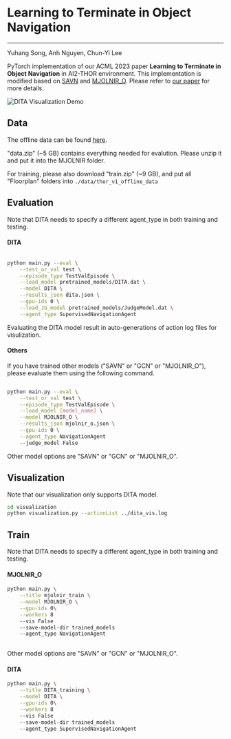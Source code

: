 # Learning to Terminate in Object Navigation

___
Yuhang Song, Anh Nguyen, Chun-Yi Lee 


PyTorch implementation of our ACML 2023 paper **Learning to Terminate in Object Navigation** in AI2-THOR environment. This implementation is modified based on [SAVN](https://github.com/allenai/savn) and [MJOLNIR_O](https://github.com/cassieqiuyd/MJOLNIR). Please refer to [our paper](https://arxiv.org/pdf/2309.16164v1.pdf) for more details. 



![DITA Visualization Demo](https://raw.githubusercontent.com/HuskyKingdom/DITA_corl2023/main/demo.gif)


## Data

The offline data can be found [here](https://drive.google.com/drive/folders/1i6V_t6TqaTpUdUFpOJT3y3KraJjak-sa?usp=sharing).

"data.zip" (~5 GB) contains everything needed for evalution. Please unzip it and put it into the MJOLNIR folder.

For training, please also download "train.zip" (~9 GB), and put all "Floorplan" folders into `./data/thor_v1_offline_data`


## Evaluation 

Note that DITA needs to specify a different agent_type in both training and testing.  

#### DITA
```bash

python main.py --eval \
    --test_or_val test \
    --episode_type TestValEpisode \
    --load_model pretrained_models/DITA.dat \
    --model DITA \
    --results_json dita.json \
    --gpu-ids 0 \
    --load_JG_model pretrained_models/JudgeModel.dat \
    --agent_type SupervisedNavigationAgent
```
Evaluating the DITA model result in auto-generations of action log files for visulization. 

#### Others

If you have trained other models ("SAVN" or "GCN" or "MJOLNIR_O"), please evaluate them using the following command.

```bash

python main.py --eval \
    --test_or_val test \
    --episode_type TestValEpisode \
    --load_model [model_name] \
    --model MJOLNIR_O \
    --results_json mjolnir_o.json \
    --gpu-ids 0 \
    --agent_type NavigationAgent
    --judge_model False
```

Other model options are "SAVN" or "GCN" or "MJOLNIR_O".


## Visualization

Note that our visualization only supports DITA model.

```bash
cd visualization
python visualization.py --actionList ../dita_vis.log
```


## Train

Note that DITA needs to specify a different agent_type in both training and testing.  


#### MJOLNIR_O

```bash
python main.py \
    --title mjolnir_train \
    --model MJOLNIR_O \
    --gpu-ids 0\
    --workers 8
    --vis False
    --save-model-dir trained_models
    --agent_type NavigationAgent
    
```


Other model options are "SAVN" or "GCN" or "MJOLNIR_O".

#### DITA

```bash
python main.py \
    --title DITA_training \
    --model DITA \
    --gpu-ids 0\
    --workers 8
    --vis False
    --save-model-dir trained_models
    --agent_type SupervisedNavigationAgent
```

